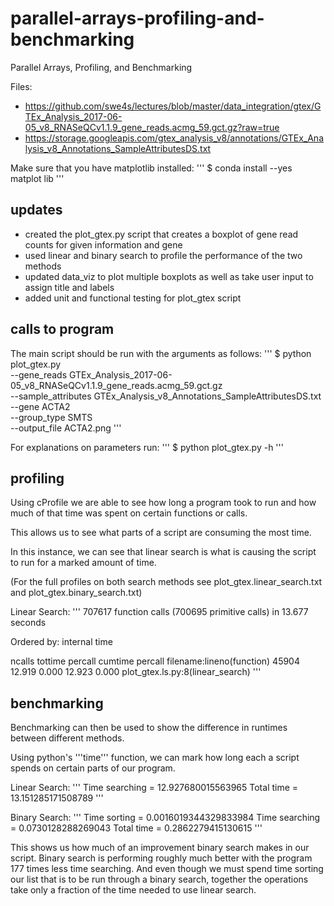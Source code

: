 # parallel-arrays-profiling-and-benchmarking
Parallel Arrays, Profiling, and Benchmarking

Files:
- https://github.com/swe4s/lectures/blob/master/data_integration/gtex/GTEx_Analysis_2017-06-05_v8_RNASeQCv1.1.9_gene_reads.acmg_59.gct.gz?raw=true
- https://storage.googleapis.com/gtex_analysis_v8/annotations/GTEx_Analysis_v8_Annotations_SampleAttributesDS.txt

Make sure that you have matplotlib installed:
'''
$ conda install --yes matplot lib
'''

## updates
- created the plot_gtex.py script that creates a boxplot of gene read counts
  for given information and gene
- used linear and binary search to profile the performance of the two methods
- updated data_viz to plot multiple boxplots as well as take user input to
  assign title and labels
- added unit and functional testing for plot_gtex script

## calls to program
The main script should be run with the arguments as follows:
'''
$ python plot_gtex.py \
--gene_reads GTEx_Analysis_2017-06-05_v8_RNASeQCv1.1.9_gene_reads.acmg_59.gct.gz \
--sample_attributes GTEx_Analysis_v8_Annotations_SampleAttributesDS.txt \
--gene ACTA2 \
--group_type SMTS \
--output_file ACTA2.png
'''

For explanations on parameters run:
'''
$ python plot_gtex.py -h
'''

## profiling
Using cProfile we are able to see how long a program took to run and how much
of that time was spent on certain functions or calls.

This allows us to see what parts of a script are consuming the most time.

In this instance, we can see that linear search is what is causing the script
to run for a marked amount of time.

(For the full profiles on both search methods see plot_gtex.linear_search.txt
and plot_gtex.binary_search.txt)

Linear Search:
'''
707617 function calls (700695 primitive calls) in 13.677 seconds

Ordered by: internal time

ncalls  tottime  percall  cumtime  percall filename:lineno(function)
45904   12.919    0.000   12.923    0.000 plot_gtex.ls.py:8(linear_search)
'''

## benchmarking
Benchmarking can then be used to show the difference in runtimes between
different methods.

Using python's '''time''' function, we can mark how long each a script spends
on certain parts of our program.

Linear Search:
'''
Time searching = 12.927680015563965
Total time = 13.151285171508789
'''

Binary Search:
'''
Time sorting = 0.0016019344329833984
Time searching = 0.0730128288269043
Total time = 0.2862279415130615
'''

This shows us how much of an improvement binary search makes in our script.
Binary search is performing roughly much better with the program 177 times
less time searching. And even though we must spend time sorting our list that
is to be run through a binary search, together the operations take only a fraction
of the time needed to use linear search.
